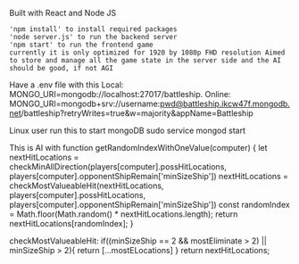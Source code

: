 Built with React and Node JS

    'npm install' to install required packages
    'node server.js' to run the backend server
    'npm start' to run the frontend game
    currently it is only optimized for 1920 by 1080p FHD resolution Aimed to store and manage all the game state in the server side and the AI should be good, if not AGI

Have a .env file with this Local: MONGO_URI=mongodb://localhost:27017/battleship. Online: MONGO_URI=mongodb+srv://username:pwd@battleship.ikcw47f.mongodb.net/battleship?retryWrites=true&w=majority&appName=Battleship

Linux user run this to start mongoDB sudo service mongod start

This is AI with function getRandomIndexWithOneValue(computer) { let nextHitLocations = checkMinAllDirection(players[computer].possHitLocations, players[computer].opponentShipRemain['minSizeShip']) nextHitLocations = checkMostValueableHit(nextHitLocations, players[computer].possHitLocations, players[computer].opponentShipRemain['minSizeShip']) const randomIndex = Math.floor(Math.random() * nextHitLocations.length); return nextHitLocations[randomIndex]; }

checkMostValueableHit: if((minSizeShip == 2 && mostEliminate > 2) || minSizeShip > 2){ return [...mostELocations] } return nextHitLocations;
